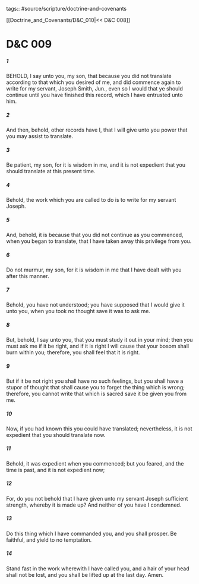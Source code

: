 tags:: #source/scripture/doctrine-and-covenants

[[Doctrine_and_Covenants/D&C_010|<< D&C 008]]

# D&C 009

##### 1

BEHOLD, I say unto you, my son, that because you did not translate according to that which you desired of me, and did commence again to write for my servant, Joseph Smith, Jun., even so I would that ye should continue until you have finished this record, which I have entrusted unto him.

##### 2

And then, behold, other records have I, that I will give unto you power that you may assist to translate.

##### 3

Be patient, my son, for it is wisdom in me, and it is not expedient that you should translate at this present time.

##### 4

Behold, the work which you are called to do is to write for my servant Joseph.

##### 5

And, behold, it is because that you did not continue as you commenced, when you began to translate, that I have taken away this privilege from you.

##### 6

Do not murmur, my son, for it is wisdom in me that I have dealt with you after this manner.

##### 7

Behold, you have not understood; you have supposed that I would give it unto you, when you took no thought save it was to ask me.

##### 8

But, behold, I say unto you, that you must study it out in your mind; then you must ask me if it be right, and if it is right I will cause that your bosom shall burn within you; therefore, you shall feel that it is right.

##### 9

But if it be not right you shall have no such feelings, but you shall have a stupor of thought that shall cause you to forget the thing which is wrong; therefore, you cannot write that which is sacred save it be given you from me.

##### 10

Now, if you had known this you could have translated; nevertheless, it is not expedient that you should translate now.

##### 11

Behold, it was expedient when you commenced; but you feared, and the time is past, and it is not expedient now;

##### 12

For, do you not behold that I have given unto my servant Joseph sufficient strength, whereby it is made up? And neither of you have I condemned.

##### 13

Do this thing which I have commanded you, and you shall prosper. Be faithful, and yield to no temptation.

##### 14

Stand fast in the work wherewith I have called you, and a hair of your head shall not be lost, and you shall be lifted up at the last day. Amen.
